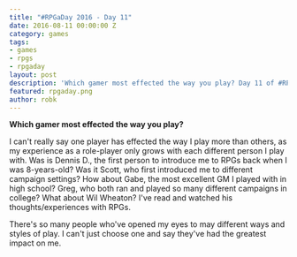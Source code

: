 ```yaml
---
title: "#RPGaDay 2016 - Day 11"
date: 2016-08-11 00:00:00 Z
category: games
tags:
- games
- rpgs
- rpgaday
layout: post
description: 'Which gamer most effected the way you play? Day 11 of #RPGaDay.'
featured: rpgaday.png
author: robk
---
```


**Which gamer most effected the way you play?**

I can't really say one player has effected the way I play more than others, as my experience as a role-player only grows with each different person I play with. Was is Dennis D., the first person to introduce me to RPGs back when I was 8-years-old? Was it Scott, who first introduced me to different campaign settings? How about Gabe, the most excellent GM I played with in high school? Greg, who both ran and played so many different campaigns in college? What about Wil Wheaton? I've read and watched his thoughts/experiences with RPGs.

There's so many people who've opened my eyes to may different ways and styles of play. I can't just choose one and say they've had the greatest impact on me.
